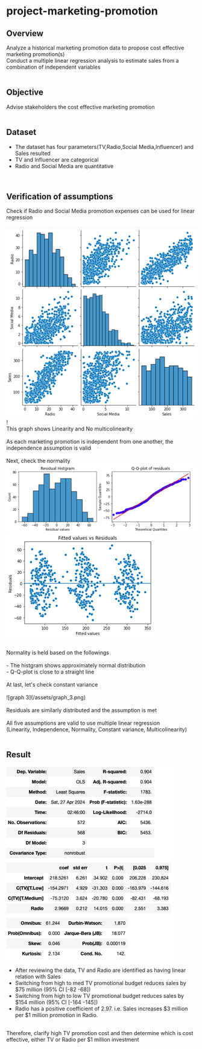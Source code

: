 # project-marketing-promotion

## Overview<br>
  Analyze a historical marketing promotion data to propose cost effective marketing promotion(s)<br>
  Conduct a multiple linear regression analysis to estimate sales from a combination of independent variables<br>
<br>

## Objective<br>
  Advise stakeholders the cost effective marketing promotion<br>
<br>

## Dataset<br>
 * The dataset has four parameters(TV,Radio,Social Media,Influencer) and Sales resulted<br>
 * TV and Influencer are categorical<br>
 * Radio and Social Media are quantitative<br>
<br>

## Verification of assumptions<br>
  Check if Radio and Social Media promotion expenses can be used for linear regression<br>
  <br>
![graph 1](/assets/graph_1.png)!<br>
This graph shows Linearity and No multicolinearity<br>
<br>
As each marketing promotion is independent from one another, the independence assumption is valid<br>
<br>
Next, check the normality<br>
![graph 2](/assets/graph_2.png)<br>
![graph 3](/assets/graph_3.png)<br>

<br>
Normality is held based on the followings<br>
<br>
 - The histgram shows approximately normal distribution<br>
 - Q-Q-plot is close to a straight line<br>
<br>
At last, let's check constant variance<br>
 <br>
![graph 3](/assets/graph_3.png)<br>
<br>
Residuals are similarly distributed and the assumption is met<br>
<br>
  All five assumptions are valid to use multiple linear regression<br> 
  (Linearity, Independence, Normality, Constant variance, Multicolinearity)<br>
<br>

## Result<br>
![table_1](/assets/table_1.png)<br>
  * After reviewing the data, TV and Radio are identified as having linear relation with Sales<br>
  * Switching from high to med TV promotional budget reduces sales by $75 million (95\% CI \[-82 -68\])<br>
  * Switching from high to low TV promotional budget reduces sales by $154 million (95\% CI \[-164 -145\])<br>
  * Radio has a positive coefficient of 2.97. i.e. Sales increases $3 million per $\$1$ million promotion in Radio.<br>
<br>
Therefore, clarify high TV promotion cost and then determine which is cost effective, either TV or Radio per $1 million investment
<br>


